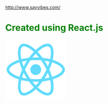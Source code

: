 <a href="http://www.sayvibes.com/" target="_blank">http://www.sayvibes.com/</a>
<h1 style="color: green;">Created using React.js</h1>
<img src="https://github.com/eugenetedkim/sayvibes/blob/master/public/logo192.png"/>
